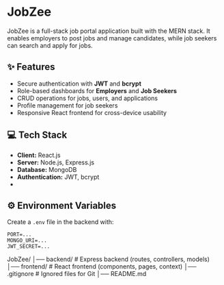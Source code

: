 # JobZee

JobZee is a full-stack job portal application built with the MERN stack. It enables employers to post jobs and manage candidates, while job seekers can search and apply for jobs.

## ✨ Features

* Secure authentication with **JWT** and **bcrypt**
* Role-based dashboards for **Employers** and **Job Seekers**
* CRUD operations for jobs, users, and applications
* Profile management for job seekers
* Responsive React frontend for cross-device usability

## 💻 Tech Stack

* **Client:** React.js
* **Server:** Node.js, Express.js
* **Database:** MongoDB
* **Authentication:** JWT, bcrypt
* 
## ⚙️ Environment Variables

Create a `.env` file in the backend with:

```
PORT=...
MONGO_URI=...
JWT_SECRET=...
```
JobZee/
│── backend/        # Express backend (routes, controllers, models)
│── frontend/       # React frontend (components, pages, context)
│── .gitignore      # Ignored files for Git
│── README.md

